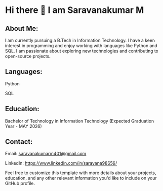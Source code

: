# Hi there 👋 I am Saravanakumar M

## About Me:
I am currently pursuing a B.Tech in Information Technology. I have a keen interest in programming and enjoy working with languages like Python and SQL. I am passionate about exploring new technologies and contributing to open-source projects.

## Languages:


Python

SQL



## Education:

Bachelor of Technology in Information Technology (Expected Graduation Year - MAY 2026)

## Contact:

Email: saravanakumarm401@gmail.com

LinkedIn: https://www.linkedin.com/in/saravana98659/

Feel free to customize this template with more details about your projects, education, and any other relevant information you'd like to include on your GitHub profile.
